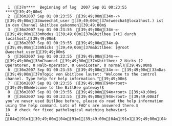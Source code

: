      1	[37m****  Beginning of log  2007 Sep 01 00:23:55  ****[39;49;00m$
     2	[36m2007 Sep 01 00:23:55  [39;49;00m[34m--> [39;49;00m[33mweechat_user [39;49;00m[37m(weechat@localhost.) ist in den Channel &bitlbee gekommen[39;49;00m$
     3	[36m2007 Sep 01 00:23:55  [39;49;00m[34m-=- [39;49;00m[33mModus [39;49;00m[37m&bitlbee [+t] durch localhost.[39;49;00m$
     4	[36m2007 Sep 01 00:23:55  [39;49;00m[34m-@- [39;49;00m[33mNicks [39;49;00m[37m&bitlbee: [@root @weechat_user][39;49;00m$
     5	[36m2007 Sep 01 00:23:55  [39;49;00m[34m-=- [39;49;00m[33mChannel [39;49;00m[37m&bitlbee: 2 Nicks (2 Operatoren, 0 Halb-Operator, 0 Gevoiceter, 0 normal)[39;49;00m$
     6	[36m2007 Sep 01 00:23:55  [39;49;00m[34m-=- [39;49;00m[33mDas [39;49;00m[37mTopic von &bitlbee lautet: "Welcome to the control channel. Type help for help information."[39;49;00m$
     7	[36m2007 Sep 01 00:23:55  [39;49;00m[94m<root> [39;49;00mWelcome to the BitlBee gateway!$
     8	[36m2007 Sep 01 00:23:55  [39;49;00m[94m<root> [39;49;00m$
     9	[36m2007 Sep 01 00:23:55  [39;49;00m[94m<root> [39;49;00mIf you've never used BitlBee before, please do read the help information using the help command. Lots of FAQ's are answered there.$
    10	# check for fixed pathological matching behavior$
    11	[04m[91m1[39;49;00m[04m[91m1[39;49;00m[04m[91m1[39;49;00m[04m[91m1[39;49;00m[04m[91m1[39;49;00m[04m[91m1[39;49;00m[04m[91m1[39;49;00m[04m[91m1[39;49;00m[04m[91m1[39;49;00m[04m[91m1[39;49;00m[04m[91m1[39;49;00m[04m[91m1[39;49;00m[04m[91m1[39;49;00m[04m[91m1[39;49;00m[04m[91m1[39;49;00m[04m[91m1[39;49;00m[04m[91m1[39;49;00m[04m[91m1[39;49;00m[04m[91m1[39;49;00m[04m[91m1[39;49;00m[04m[91m1[39;49;00m[04m[91m1[39;49;00m[04m[91m1[39;49;00m[04m[91m1[39;49;00m[04m[91m1[39;49;00m[04m[91m1[39;49;00m[04m[91m1[39;49;00m[04m[91m1[39;49;00m[04m[91m1[39;49;00m[04m[91m1[39;49;00m[04m[91m1[39;49;00m$
